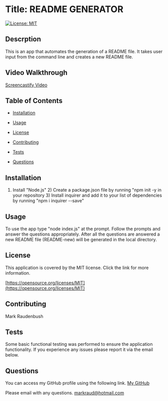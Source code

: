# Title: README GENERATOR

  [![License: MIT](https://img.shields.io/badge/License-MIT-yellow.svg)](https://opensource.org/licenses/MIT)
  ## Descrption 
  This is an app that automates the generation of a README file.  It takes user input from the command line and creates a new README file.


  ## Video Walkthrough
  [Screencastify Video](https://drive.google.com/file/d/18MdFQeU0S8Riy4dtCldI-C53pvM4m5Lp/view)


  ## Table of Contents

  * [Installation](#installation)

  * [Usage](#usage)

  * [License](#license)

  * [Contributing](#contributing)

  * [Tests](#tests)

  * [Questions](#questions)

  ## Installation 
  1) Install "Node.js" 2) Create a package.json file by running "npm init -y in your repository 3) Install inquirer and add it to your list of dependencies by running "npm i inquirer --save" 

  ## Usage 
  To use the app type "node index.js" at the prompt.  Follow the prompts and answer the questions appropriately.  After all the questions are answered a new README file (README-new) will be generated in the local directory. 

  ## License 
  This application is covered by the MIT license.  Click the link for more information. 

  [https://opensource.org/licenses/MIT](https://opensource.org/licenses/MIT)


  ## Contributing 
  Mark Raudenbush

  ## Tests
  Some basic functional testing was performed to ensure the application functionality. If you
  experience any issues please report it via the email below. 

  ## Questions 
  You can access my GitHub profile using the following link.
  [My GitHub](https://github.com/markraud)

  Please email with any questions.
  [markraud@hotmail.com](mailto:markraud)


